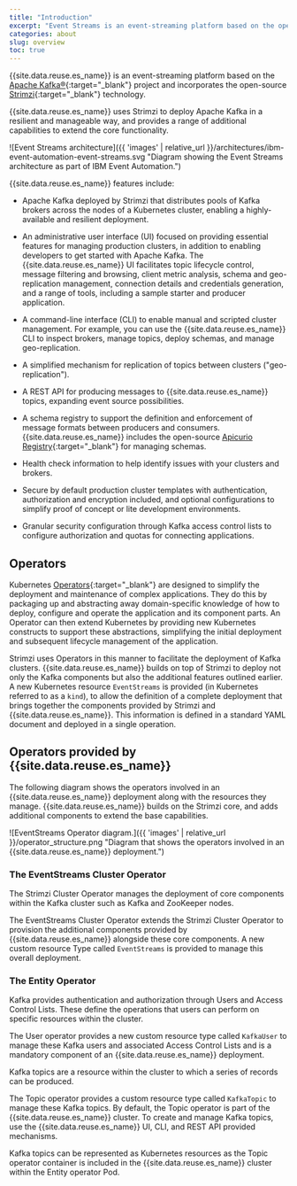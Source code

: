 ```yaml
---
title: "Introduction"
excerpt: "Event Streams is an event-streaming platform based on the open-source Apache Kafka® project."
categories: about
slug: overview
toc: true
---
```




{{site.data.reuse.es_name}} is an event-streaming platform based on the [Apache Kafka®](https://kafka.apache.org/){:target="_blank"} project and incorporates the open-source [Strimzi](https://strimzi.io){:target="_blank"} technology.

{{site.data.reuse.es_name}} uses Strimzi to deploy Apache Kafka in a resilient and manageable way, and provides a range of additional capabilities to extend the core functionality.

![Event Streams architecture]({{ 'images' | relative_url }}/architectures/ibm-event-automation-event-streams.svg "Diagram showing the Event Streams architecture as part of IBM Event Automation.")

{{site.data.reuse.es_name}} features include:

- Apache Kafka deployed by Strimzi that distributes pools of Kafka brokers across the nodes of a Kubernetes cluster, enabling a highly-available and resilient deployment.

- An administrative user interface (UI) focused on providing essential features for managing production clusters, in addition to enabling developers to get started with Apache Kafka. The {{site.data.reuse.es_name}} UI facilitates topic lifecycle control, message filtering and browsing, client metric analysis, schema and geo-replication management, connection details and credentials generation, and a range of tools, including a sample starter and producer application.

- A command-line interface (CLI) to enable manual and scripted cluster management. For example, you can use the {{site.data.reuse.es_name}} CLI to inspect brokers, manage topics, deploy schemas, and manage geo-replication.

- A simplified mechanism for replication of topics between clusters ("geo-replication").

- A REST API for producing messages to {{site.data.reuse.es_name}} topics, expanding event source possibilities.

- A schema registry to support the definition and enforcement of message formats between producers and consumers. {{site.data.reuse.es_name}} includes the open-source [Apicurio Registry](https://www.apicur.io/registry/docs/apicurio-registry/2.6.x/index.html){:target="_blank"} for managing schemas.

- Health check information to help identify issues with your clusters and brokers.

- Secure by default production cluster templates with authentication, authorization and encryption included, and optional configurations to simplify proof of concept or lite development environments.

- Granular security configuration through Kafka access control lists to configure authorization and quotas for connecting applications.


## Operators

Kubernetes [Operators](https://kubernetes.io/docs/concepts/extend-kubernetes/operator/){:target="_blank"} are designed to simplify the deployment and maintenance of complex applications. They do this by packaging up and abstracting away domain-specific knowledge of how to deploy, configure and operate the application and its component parts. An Operator can then extend Kubernetes by providing new Kubernetes constructs to support these abstractions, simplifying the initial deployment and subsequent lifecycle management of the application.

Strimzi uses Operators in this manner to facilitate the deployment of Kafka clusters. {{site.data.reuse.es_name}} builds on top of Strimzi to deploy not only the Kafka components but also the additional features outlined earlier. A new Kubernetes resource `EventStreams` is provided (in Kubernetes referred to as a `kind`), to allow the definition of a complete deployment that brings together the components provided by Strimzi and {{site.data.reuse.es_name}}. This information is defined in a standard YAML document and deployed in a single operation.


## Operators provided by {{site.data.reuse.es_name}}

The following diagram shows the operators involved in an {{site.data.reuse.es_name}} deployment along with the resources they manage. {{site.data.reuse.es_name}} builds on the Strimzi core, and adds additional components to extend the base capabilities.

![EventStreams Operator diagram.]({{ 'images' | relative_url }}/operator_structure.png "Diagram that shows the operators involved in an {{site.data.reuse.es_name}} deployment.")

### The EventStreams Cluster Operator

The Strimzi Cluster Operator manages the deployment of core components within the Kafka cluster such as Kafka and ZooKeeper nodes.

The EventStreams Cluster Operator extends the Strimzi Cluster Operator to provision the additional components provided by {{site.data.reuse.es_name}} alongside these core components. A new custom resource Type called `EventStreams` is provided to manage this overall deployment.

### The Entity Operator

Kafka provides authentication and authorization through Users and Access Control Lists. These define the operations that users can perform on specific resources within the cluster.

The User operator provides a new custom resource type called `KafkaUser` to manage these Kafka users and associated Access Control Lists and is a mandatory component of an {{site.data.reuse.es_name}} deployment.

Kafka topics are a resource within the cluster to which a series of records can be produced.

The Topic operator provides a custom resource type called `KafkaTopic` to manage these Kafka topics. By default, the Topic operator is part of the {{site.data.reuse.es_name}} cluster. To create and manage Kafka topics, use the {{site.data.reuse.es_name}} UI, CLI, and REST API provided mechanisms.

Kafka topics can be represented as Kubernetes resources as the Topic operator container is included in the {{site.data.reuse.es_name}} cluster within the Entity operator Pod.